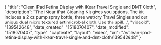 {
    "title": "Clean iPad Retina Display with iKear Travel Single and DMT Cloth",
    "description": "The iKlear iPad Cleaning Kit gives you options. The kit includes a 2 oz pump spray bottle, three wet\/dry Travel Singles and our unique dual micro textured antimicrobial cloth. Use the spill...",
    "videoid": "139542648",
    "date_created": "1518070407",
    "date_modified": "1518070407",
    "type": "captivate",
    "layout": "video",
    "url": "\/v\/clean-ipad-retina-display-with-ikear-travel-single-and-dmt-cloth\/139542648"
}